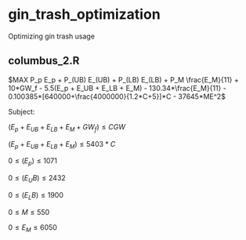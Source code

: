 # gin_trash_optimization
Optimizing gin trash usage

## columbus_2.R 

$`MAX P_p E_p + P_(UB) E_(UB) + P_(LB) E_(LB) + P_M \frac{E_M}{11} + 10*GW_f - 5.5(E_p + E_UB + E_LB + E_M) - 130.34*\frac{E_M}{11} - 0.100385*[640000+\frac{4000000}{1.2*C+5}]*C - 37645*ME^2`$ 

Subject:

$`(E_p + E_{UB} + E_{LB} + E_M + GW_f) \leq CGW`$ 

$`(E_p + E_{UB} + E_{LB} + E_M) \leq 5403*C`$ 

$`0 \leq (E_p) \leq 1071`$ 

$`0 \leq (E_UB) \leq 2432`$ 

$`0 \leq (E_LB) \leq 1900`$ 

$`0 \leq M \leq 550`$ 

$`0 \leq E_M \leq 6050`$ 

